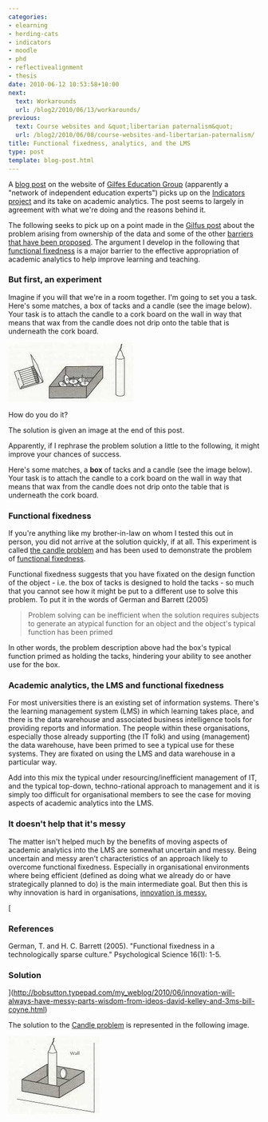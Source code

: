 ```yaml
---
categories:
- elearning
- herding-cats
- indicators
- moodle
- phd
- reflectivealignment
- thesis
date: 2010-06-12 10:53:58+10:00
next:
  text: Workarounds
  url: /blog2/2010/06/13/workarounds/
previous:
  text: Course websites and &quot;libertarian paternalism&quot;
  url: /blog2/2010/06/08/course-websites-and-libertarian-paternalism/
title: Functional fixedness, analytics, and the LMS
type: post
template: blog-post.html
---
```

A [blog post](http://www.gilfuseducationgroup.com/academic-analytics-data-rich-information-poor) on the website of [Gilfes Education Group](http://www.gilfuseducationgroup.com/) (apparently a "network of independent education experts") picks up on the [Indicators project](http://indicatorsproject.wordpress.com/) and its take on academic analytics. The post seems to largely in agreement with what we're doing and the reasons behind it.

The following seeks to pick up on a point made in the [Gilfus post](http://www.gilfuseducationgroup.com/academic-analytics-data-rich-information-poor) about the problem arising from ownership of the data and some of the other [barriers that have been proposed](/blog2/2009/12/02/barriers-to-harnessing-academic-analytics/). The argument I develop in the following that [functional fixedness](http://en.wikipedia.org/wiki/Functional_fixedness) is a major barrier to the effective appropriation of academic analytics to help improve learning and teaching.

### But first, an experiment

Imagine if you will that we're in a room together. I'm going to set you a task. Here's some matches, a box of tacks and a candle (see the image below). Your task is to attach the candle to a cork board on the wall in way that means that wax from the candle does not drip onto the table that is underneath the cork board.

[![Candle problem set up](images/4691512711_d5e2eaea9c_o.jpg)](http://www.flickr.com/photos/david_jones/4691512711/ "Candle problem set up by David T Jones, on Flickr")

How do you do it?

The solution is given an image at the end of this post.

Apparently, if I rephrase the problem solution a little to the following, it might improve your chances of success.

Here's some matches, a **box** of tacks and a candle (see the image below). Your task is to attach the candle to a cork board on the wall in way that means that wax from the candle does not drip onto the table that is underneath the cork board.

### Functional fixedness

If you're anything like my brother-in-law on whom I tested this out in person, you did not arrive at the solution quickly, if at all. This experiment is called [the candle problem](http://en.wikipedia.org/wiki/The_Candle_Problem) and has been used to demonstrate the problem of [functional fixedness](http://en.wikipedia.org/wiki/Functional_fixedness).

Functional fixedness suggests that you have fixated on the design function of the object - i.e. the box of tacks is designed to hold the tacks - so much that you cannot see how it might be put to a different use to solve this problem. To put it in the words of German and Barrett (2005)

> Problem solving can be inefficient when the solution requires subjects to generate an atypical function for an object and the object's typical function has been primed

In other words, the problem description above had the box's typical function primed as holding the tacks, hindering your ability to see another use for the box.

### Academic analytics, the LMS and functional fixedness

For most universities there is an existing set of information systems. There's the learning management system (LMS) in which learning takes place, and there is the data warehouse and associated business intelligence tools for providing reports and information. The people within these organisations, especially those already supporting (the IT folk) and using (management) the data warehouse, have been primed to see a typical use for these systems. They are fixated on using the LMS and data warehouse in a particular way.

Add into this mix the typical under resourcing/inefficient management of IT, and the typical top-down, techno-rational approach to management and it is simply too difficult for organisational members to see the case for moving aspects of academic analytics into the LMS.

### It doesn't help that it's messy

The matter isn't helped much by the benefits of moving aspects of academic analytics into the LMS are somewhat uncertain and messy. Being uncertain and messy aren't characteristics of an approach likely to overcome functional fixedness. Especially in organisational environments where being efficient (defined as doing what we already do or have strategically planned to do) is the main intermediate goal. But then this is why innovation is hard in organisations, [innovation is messy.](http://bobsutton.typepad.com/my_weblog/2010/06/innovation-will-always-have-messy-parts-wisdom-from-ideos-david-kelley-and-3ms-bill-coyne.html)

[

### References

German, T. and H. C. Barrett (2005). "Functional fixedness in a technologically sparse culture." Psychological Science 16(1): 1-5.

### Solution

](http://bobsutton.typepad.com/my_weblog/2010/06/innovation-will-always-have-messy-parts-wisdom-from-ideos-david-kelley-and-3ms-bill-coyne.html)

The solution to the [Candle problem](http://en.wikipedia.org/wiki/The_Candle_Problem) is represented in the following image.

[![Candle problem solution](images/4691512953_448f35e95f_o.jpg)](http://www.flickr.com/photos/david_jones/4691512953/ "Candle problem solution by David T Jones, on Flickr")